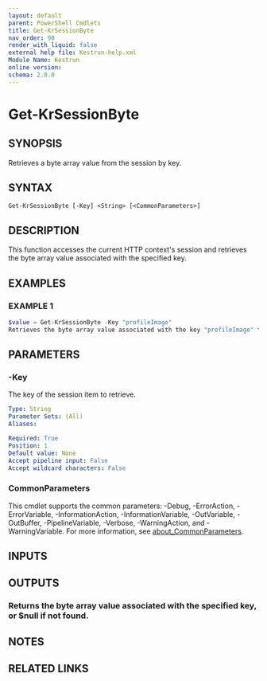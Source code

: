 ```yaml
---
layout: default
parent: PowerShell Cmdlets
title: Get-KrSessionByte
nav_order: 90
render_with_liquid: false
external help file: Kestrun-help.xml
Module Name: Kestrun
online version:
schema: 2.0.0
---
```


# Get-KrSessionByte

## SYNOPSIS
Retrieves a byte array value from the session by key.

## SYNTAX

```
Get-KrSessionByte [-Key] <String> [<CommonParameters>]
```

## DESCRIPTION
This function accesses the current HTTP context's session and retrieves the byte array value
associated with the specified key.

## EXAMPLES

### EXAMPLE 1
```powershell
$value = Get-KrSessionByte -Key "profileImage"
Retrieves the byte array value associated with the key "profileImage" from the session.
```

## PARAMETERS

### -Key
The key of the session item to retrieve.

```yaml
Type: String
Parameter Sets: (All)
Aliases:

Required: True
Position: 1
Default value: None
Accept pipeline input: False
Accept wildcard characters: False
```

### CommonParameters
This cmdlet supports the common parameters: -Debug, -ErrorAction, -ErrorVariable, -InformationAction, -InformationVariable, -OutVariable, -OutBuffer, -PipelineVariable, -Verbose, -WarningAction, and -WarningVariable. For more information, see [about_CommonParameters](http://go.microsoft.com/fwlink/?LinkID=113216).

## INPUTS

## OUTPUTS

### Returns the byte array value associated with the specified key, or $null if not found.
## NOTES

## RELATED LINKS
